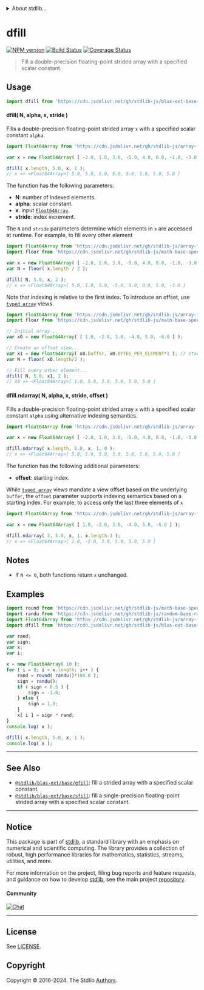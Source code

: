 <!--

@license Apache-2.0

Copyright (c) 2020 The Stdlib Authors.

Licensed under the Apache License, Version 2.0 (the "License");
you may not use this file except in compliance with the License.
You may obtain a copy of the License at

   http://www.apache.org/licenses/LICENSE-2.0

Unless required by applicable law or agreed to in writing, software
distributed under the License is distributed on an "AS IS" BASIS,
WITHOUT WARRANTIES OR CONDITIONS OF ANY KIND, either express or implied.
See the License for the specific language governing permissions and
limitations under the License.

-->


<details>
  <summary>
    About stdlib...
  </summary>
  <p>We believe in a future in which the web is a preferred environment for numerical computation. To help realize this future, we've built stdlib. stdlib is a standard library, with an emphasis on numerical and scientific computation, written in JavaScript (and C) for execution in browsers and in Node.js.</p>
  <p>The library is fully decomposable, being architected in such a way that you can swap out and mix and match APIs and functionality to cater to your exact preferences and use cases.</p>
  <p>When you use stdlib, you can be absolutely certain that you are using the most thorough, rigorous, well-written, studied, documented, tested, measured, and high-quality code out there.</p>
  <p>To join us in bringing numerical computing to the web, get started by checking us out on <a href="https://github.com/stdlib-js/stdlib">GitHub</a>, and please consider <a href="https://opencollective.com/stdlib">financially supporting stdlib</a>. We greatly appreciate your continued support!</p>
</details>

# dfill

[![NPM version][npm-image]][npm-url] [![Build Status][test-image]][test-url] [![Coverage Status][coverage-image]][coverage-url] <!-- [![dependencies][dependencies-image]][dependencies-url] -->

> Fill a double-precision floating-point strided array with a specified scalar constant.



<section class="usage">

## Usage

```javascript
import dfill from 'https://cdn.jsdelivr.net/gh/stdlib-js/blas-ext-base-dfill@deno/mod.js';
```

#### dfill( N, alpha, x, stride )

Fills a double-precision floating-point strided array `x` with a specified scalar constant `alpha`.

```javascript
import Float64Array from 'https://cdn.jsdelivr.net/gh/stdlib-js/array-float64@deno/mod.js';

var x = new Float64Array( [ -2.0, 1.0, 3.0, -5.0, 4.0, 0.0, -1.0, -3.0 ] );

dfill( x.length, 5.0, x, 1 );
// x => <Float64Array>[ 5.0, 5.0, 5.0, 5.0, 5.0, 5.0, 5.0, 5.0 ]
```

The function has the following parameters:

-   **N**: number of indexed elements.
-   **alpha**: scalar constant.
-   **x**: input [`Float64Array`][@stdlib/array/float64].
-   **stride**: index increment.

The `N` and `stride` parameters determine which elements in `x` are accessed at runtime. For example, to fill every other element

```javascript
import Float64Array from 'https://cdn.jsdelivr.net/gh/stdlib-js/array-float64@deno/mod.js';
import floor from 'https://cdn.jsdelivr.net/gh/stdlib-js/math-base-special-floor@deno/mod.js';

var x = new Float64Array( [ -2.0, 1.0, 3.0, -5.0, 4.0, 0.0, -1.0, -3.0 ] );
var N = floor( x.length / 2 );

dfill( N, 5.0, x, 2 );
// x => <Float64Array>[ 5.0, 1.0, 5.0, -5.0, 5.0, 0.0, 5.0, -3.0 ]
```

Note that indexing is relative to the first index. To introduce an offset, use [`typed array`][mdn-typed-array] views.

```javascript
import Float64Array from 'https://cdn.jsdelivr.net/gh/stdlib-js/array-float64@deno/mod.js';
import floor from 'https://cdn.jsdelivr.net/gh/stdlib-js/math-base-special-floor@deno/mod.js';

// Initial array...
var x0 = new Float64Array( [ 1.0, -2.0, 3.0, -4.0, 5.0, -6.0 ] );

// Create an offset view...
var x1 = new Float64Array( x0.buffer, x0.BYTES_PER_ELEMENT*1 ); // start at 2nd element
var N = floor( x0.length/2 );

// Fill every other element...
dfill( N, 5.0, x1, 2 );
// x0 => <Float64Array>[ 1.0, 5.0, 3.0, 5.0, 5.0, 5.0 ]
```

#### dfill.ndarray( N, alpha, x, stride, offset )

Fills a double-precision floating-point strided array `x` with a specified scalar constant `alpha` using alternative indexing semantics.

```javascript
import Float64Array from 'https://cdn.jsdelivr.net/gh/stdlib-js/array-float64@deno/mod.js';

var x = new Float64Array( [ -2.0, 1.0, 3.0, -5.0, 4.0, 0.0, -1.0, -3.0 ] );

dfill.ndarray( x.length, 5.0, x, 1, 0 );
// x => <Float64Array>[ 5.0, 5.0, 5.0, 5.0, 5.0, 5.0, 5.0, 5.0 ]
```

The function has the following additional parameters:

-   **offset**: starting index.

While [`typed array`][mdn-typed-array] views mandate a view offset based on the underlying `buffer`, the `offset` parameter supports indexing semantics based on a starting index. For example, to access only the last three elements of `x`

```javascript
import Float64Array from 'https://cdn.jsdelivr.net/gh/stdlib-js/array-float64@deno/mod.js';

var x = new Float64Array( [ 1.0, -2.0, 3.0, -4.0, 5.0, -6.0 ] );

dfill.ndarray( 3, 5.0, x, 1, x.length-3 );
// x => <Float64Array>[ 1.0, -2.0, 3.0, 5.0, 5.0, 5.0 ]
```

</section>

<!-- /.usage -->

<section class="notes">

## Notes

-   If `N <= 0`, both functions return `x` unchanged.

</section>

<!-- /.notes -->

<section class="examples">

## Examples

<!-- eslint no-undef: "error" -->

```javascript
import round from 'https://cdn.jsdelivr.net/gh/stdlib-js/math-base-special-round@deno/mod.js';
import randu from 'https://cdn.jsdelivr.net/gh/stdlib-js/random-base-randu@deno/mod.js';
import Float64Array from 'https://cdn.jsdelivr.net/gh/stdlib-js/array-float64@deno/mod.js';
import dfill from 'https://cdn.jsdelivr.net/gh/stdlib-js/blas-ext-base-dfill@deno/mod.js';

var rand;
var sign;
var x;
var i;

x = new Float64Array( 10 );
for ( i = 0; i < x.length; i++ ) {
    rand = round( randu()*100.0 );
    sign = randu();
    if ( sign < 0.5 ) {
        sign = -1.0;
    } else {
        sign = 1.0;
    }
    x[ i ] = sign * rand;
}
console.log( x );

dfill( x.length, 5.0, x, 1 );
console.log( x );
```

</section>

<!-- /.examples -->

<!-- Section for related `stdlib` packages. Do not manually edit this section, as it is automatically populated. -->

<section class="related">

* * *

## See Also

-   <span class="package-name">[`@stdlib/blas-ext/base/gfill`][@stdlib/blas/ext/base/gfill]</span><span class="delimiter">: </span><span class="description">fill a strided array with a specified scalar constant.</span>
-   <span class="package-name">[`@stdlib/blas-ext/base/sfill`][@stdlib/blas/ext/base/sfill]</span><span class="delimiter">: </span><span class="description">fill a single-precision floating-point strided array with a specified scalar constant.</span>

</section>

<!-- /.related -->

<!-- Section for all links. Make sure to keep an empty line after the `section` element and another before the `/section` close. -->


<section class="main-repo" >

* * *

## Notice

This package is part of [stdlib][stdlib], a standard library with an emphasis on numerical and scientific computing. The library provides a collection of robust, high performance libraries for mathematics, statistics, streams, utilities, and more.

For more information on the project, filing bug reports and feature requests, and guidance on how to develop [stdlib][stdlib], see the main project [repository][stdlib].

#### Community

[![Chat][chat-image]][chat-url]

---

## License

See [LICENSE][stdlib-license].


## Copyright

Copyright &copy; 2016-2024. The Stdlib [Authors][stdlib-authors].

</section>

<!-- /.stdlib -->

<!-- Section for all links. Make sure to keep an empty line after the `section` element and another before the `/section` close. -->

<section class="links">

[npm-image]: http://img.shields.io/npm/v/@stdlib/blas-ext-base-dfill.svg
[npm-url]: https://npmjs.org/package/@stdlib/blas-ext-base-dfill

[test-image]: https://github.com/stdlib-js/blas-ext-base-dfill/actions/workflows/test.yml/badge.svg?branch=v0.2.0
[test-url]: https://github.com/stdlib-js/blas-ext-base-dfill/actions/workflows/test.yml?query=branch:v0.2.0

[coverage-image]: https://img.shields.io/codecov/c/github/stdlib-js/blas-ext-base-dfill/main.svg
[coverage-url]: https://codecov.io/github/stdlib-js/blas-ext-base-dfill?branch=main

<!--

[dependencies-image]: https://img.shields.io/david/stdlib-js/blas-ext-base-dfill.svg
[dependencies-url]: https://david-dm.org/stdlib-js/blas-ext-base-dfill/main

-->

[chat-image]: https://img.shields.io/gitter/room/stdlib-js/stdlib.svg
[chat-url]: https://app.gitter.im/#/room/#stdlib-js_stdlib:gitter.im

[stdlib]: https://github.com/stdlib-js/stdlib

[stdlib-authors]: https://github.com/stdlib-js/stdlib/graphs/contributors

[umd]: https://github.com/umdjs/umd
[es-module]: https://developer.mozilla.org/en-US/docs/Web/JavaScript/Guide/Modules

[deno-url]: https://github.com/stdlib-js/blas-ext-base-dfill/tree/deno
[deno-readme]: https://github.com/stdlib-js/blas-ext-base-dfill/blob/deno/README.md
[umd-url]: https://github.com/stdlib-js/blas-ext-base-dfill/tree/umd
[umd-readme]: https://github.com/stdlib-js/blas-ext-base-dfill/blob/umd/README.md
[esm-url]: https://github.com/stdlib-js/blas-ext-base-dfill/tree/esm
[esm-readme]: https://github.com/stdlib-js/blas-ext-base-dfill/blob/esm/README.md
[branches-url]: https://github.com/stdlib-js/blas-ext-base-dfill/blob/main/branches.md

[stdlib-license]: https://raw.githubusercontent.com/stdlib-js/blas-ext-base-dfill/main/LICENSE

[@stdlib/array/float64]: https://github.com/stdlib-js/array-float64/tree/deno

[mdn-typed-array]: https://developer.mozilla.org/en-US/docs/Web/JavaScript/Reference/Global_Objects/TypedArray

<!-- <related-links> -->

[@stdlib/blas/ext/base/gfill]: https://github.com/stdlib-js/blas-ext-base-gfill/tree/deno

[@stdlib/blas/ext/base/sfill]: https://github.com/stdlib-js/blas-ext-base-sfill/tree/deno

<!-- </related-links> -->

</section>

<!-- /.links -->

